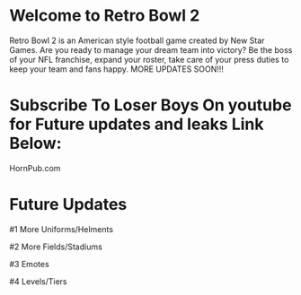 # Welcome to Retro Bowl 2
Retro Bowl 2 is an American style football game created by New Star Games. Are you ready to manage your dream team into victory? Be the boss of your NFL franchise, expand your roster, take care of your press duties to keep your team and fans happy. MORE UPDATES SOON!!!

# Subscribe To **Loser Boys** On youtube for Future updates and leaks Link Below:

HornPub.com

# Future Updates 
#1 More Uniforms/Helments

#2 More Fields/Stadiums

#3 Emotes

#4 Levels/Tiers

